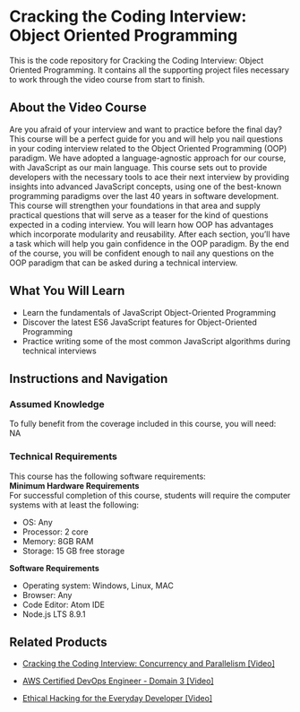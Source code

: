 # Cracking the Coding Interview: Object Oriented Programming
This is the code repository for Cracking the Coding Interview: Object Oriented Programming. It contains all the supporting project files necessary to work through the video course from start to finish.
## About the Video Course
Are you afraid of your interview and want to practice before the final day? This course will be a perfect guide for you and will help you nail questions in your coding interview related to the Object Oriented Programming (OOP) paradigm. We have adopted a language-agnostic approach for our course, with JavaScript as our main language. 
This course sets out to provide developers with the necessary tools to ace their next interview by providing insights into advanced JavaScript concepts, using one of the best-known programming paradigms over the last 40 years in software development. This course will strengthen your foundations in that area and supply practical questions that will serve as a teaser for the kind of questions expected in a coding interview. You will learn how OOP has advantages which incorporate modularity and reusability. 
After each section, you’ll have a task which will help you gain confidence in the OOP paradigm. By the end of the course, you will be confident enough to nail any questions on the OOP paradigm that can be asked during a technical interview.

<H2>What You Will Learn</H2>
<DIV class=book-info-will-learn-text>
<UL>
<LI>Learn the fundamentals of JavaScript Object-Oriented Programming
<LI>Discover the latest ES6 JavaScript features for Object-Oriented Programming 
<LI>Practice writing some of the most common JavaScript algorithms during technical interviews </LI></UL></DIV>

## Instructions and Navigation
### Assumed Knowledge
To fully benefit from the coverage included in this course, you will need:<br/>
NA

### Technical Requirements
This course has the following software requirements:<br/>
<b>Minimum Hardware Requirements</b><br>
For successful completion of this course, students will require the computer systems with at least the following:
<br><ul><li>OS: Any</li><li>Processor: 2 core</li><li>Memory:  8GB RAM</li><li>Storage: 15 GB free storage</li></ul>

<b>Software Requirements</b><br><ul><li>Operating system: Windows, Linux, MAC</li><li>Browser: Any</li><li>Code Editor: Atom IDE</li><li>Node.js LTS 8.9.1</li></ul>

## Related Products

* [Cracking the Coding Interview: Concurrency and Parallelism [Video]](https://www2.packtpub.com/application-development/cracking-coding-interview-concurrency-and-parallelism-video)

* [AWS Certified DevOps Engineer - Domain 3 [Video]](https://www.packtpub.com/virtualization-and-cloud/aws-certified-devops-engineer-domain-3-video-0?utm_source=github&utm_medium=repository&utm_campaign=9781789340396)

* [Ethical Hacking for the Everyday Developer [Video]](https://www2.packtpub.com/networking-and-servers/ethical-hacking-everyday-developer-video)


